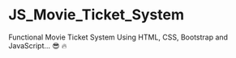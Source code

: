 # JS_Movie_Ticket_System
 Functional Movie Ticket System Using HTML, CSS, Bootstrap and JavaScript... 😎 🔥
